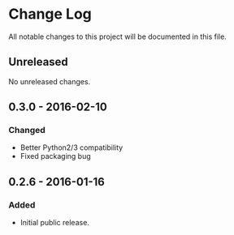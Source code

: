 # Change Log
All notable changes to this project will be documented in this file.

## Unreleased
No unreleased changes.

## 0.3.0 - 2016-02-10
### Changed
- Better Python2/3 compatibility
- Fixed packaging bug

## 0.2.6 - 2016-01-16
### Added
- Initial public release.
